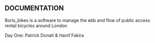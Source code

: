 
DOCUMENTATION
------------------

Boris_bikes is a software to manage the ebb and flow of public access rental bicycles around London

Day One: Patrick Donati & Hanif Fakira
